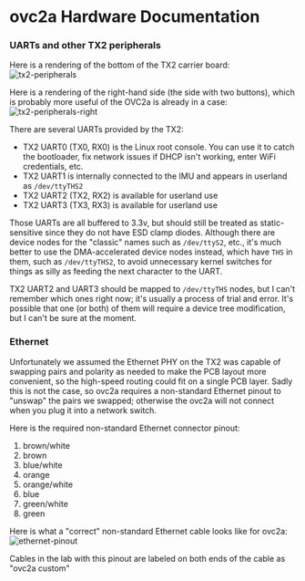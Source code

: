 # ovc2a Hardware Documentation

### UARTs and other TX2 peripherals

Here is a rendering of the bottom of the TX2 carrier board:
![tx2-peripherals](https://github.com/osrf/ovc/raw/master/doc/ovc2a/ovc2a_mobo_bottom.png "TX2 peripherals")

Here is a rendering of the right-hand side (the side with two buttons), which
is probably more useful of the OVC2a is already in a case:
![tx2-peripherals-right](https://github.com/osrf/ovc/raw/master/doc/ovc2a/ovc2a_mobo_right.png "TX2 right-side peripherals")

There are several UARTs provided by the TX2:
 * TX2 UART0 (TX0, RX0) is the Linux root console. You can use it to catch the bootloader, fix network issues if DHCP isn't working, enter WiFi credentials, etc.
 * TX2 UART1 is internally connected to the IMU and appears in userland as `/dev/ttyTHS2`
 * TX2 UART2 (TX2, RX2) is available for userland use
 * TX2 UART3 (TX3, RX3) is available for userland use

Those UARTs are all buffered to 3.3v, but should still be treated as
static-sensitive since they do not have ESD clamp diodes. Although there are
device nodes for the "classic" names such as `/dev/ttyS2`, etc., it's much
better to use the DMA-accelerated device nodes instead, which have `THS` in
them, such as `/dev/ttyTHS2`, to avoid unnecessary kernel switches for things
as silly as feeding the next character to the UART.

TX2 UART2 and UART3 should be mapped to `/dev/ttyTHS` nodes, but I can't
remember which ones right now; it's usually a process of trial and error. It's
possible that one (or both) of them will require a device tree modification,
but I can't be sure at the moment.

### Ethernet

Unfortunately we assumed the Ethernet PHY on the TX2 was capable of swapping
pairs and polarity as needed to make the PCB layout more convenient, so the
high-speed routing could fit on a single PCB layer. Sadly this is not the
case, so ovc2a requires a non-standard Ethernet pinout to "unswap" the pairs
we swapped; otherwise the ovc2a will not connect when you plug it into a
network switch.

Here is the required non-standard Ethernet connector pinout:
 1. brown/white
 1. brown
 1. blue/white
 1. orange
 1. orange/white
 1. blue
 1. green/white
 1. green

Here is what a "correct" non-standard Ethernet cable looks like for ovc2a:
![ethernet-pinout](https://github.com/osrf/ovc/raw/master/doc/ovc2a/ovc2a_non_standard_ethernet_pinout.jpg "Non-standard Ethernet cable requirement")

Cables in the lab with this pinout are labeled on both ends of the cable as
"ovc2a custom"
